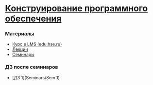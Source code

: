 # [Конструирование программного обеспечения](https://www.hse.ru/ba/se/courses/966801921.html)


### Материалы
- [Курс в LMS (edu.hse.ru)](https://edu.hse.ru/course/view.php?id=201506#section-0)
- [Лекции](Lectures)
- [Семинары](Seminars)

### ДЗ после семинаров
- [ДЗ 1](Seminars/Sem 1)
